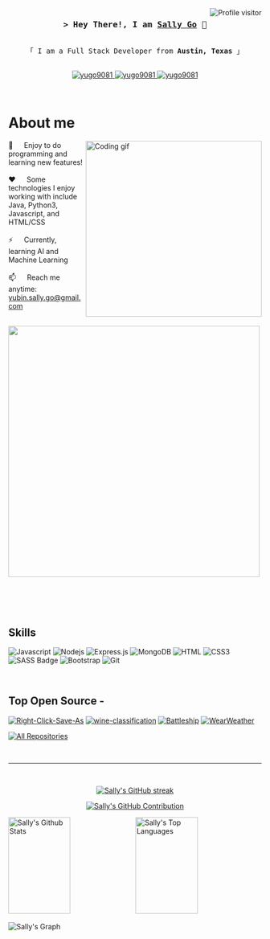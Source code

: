 <a href="https://komarev.com/ghpvc/?username=yugo9081">
  <img align="right" src="https://komarev.com/ghpvc/?username=yugo9081&label=Visitors&color=0e75b6&style=flat" alt="Profile visitor" />
</a>

<!-- Intro  -->
<h3 align="center">
        <samp>&gt; Hey There!, I am
                <b><a target="_blank" href="https://yugo9081.github.io/Sally_Yubin_Go/">Sally Go</a> 👋</b>
        </samp>
</h3>


<p align="center"> 
  <samp>
    <br>
    「 I am a Full Stack Developer from <b>Austin, Texas</b> 」
    <br>
    <br>
  </samp>
</p>

<p align="center">
 <a href="https://yugo9081.github.io/Sally_Yubin_Go/" target="blank">
  <img src="https://img.shields.io/badge/Website-DC143C?style=for-the-badge&logo=medium&logoColor=white" alt="yugo9081" />
 </a>
 <a href="https://www.linkedin.com/in/sally-yubin-go/" target="_blank">
  <img src="https://img.shields.io/badge/LinkedIn-0077B5?style=for-the-badge&logo=linkedin&logoColor=white" alt="yugo9081"/>
 </a>
 <a href="https://www.instagram.com/sally_bin_go/" target="_blank">
  <img src="https://img.shields.io/badge/Instagram-fe4164?style=for-the-badge&logo=instagram&logoColor=white" alt="yugo9081"/>
 </a> 
</p>
<br />

<!-- About Section -->
 # About me
 
<p>
 <img align="right" width="350" src="/assets/programmer.gif" alt="Coding gif" />
  
 🌱 &emsp; Enjoy to do programming and learning new features! <br/><br/>
 ❤️ &emsp; Some technologies I enjoy working with include Java, Python3, Javascript, and HTML/CSS <br/><br/>
 ⚡ &emsp; Currently, learning AI and Machine Learning<br/><br/>
 📫 &emsp; Reach me anytime: yubin.sally.go@gmail.com<br/><br/>

</p>
<img src="https://user-images.githubusercontent.com/74038190/212748830-4c709398-a386-4761-84d7-9e10b98fbe6e.gif" width="500">
<br><br>
<br/>
<br/>
<br/>

## Skills
![Javascript](https://img.shields.io/badge/Javascript-F0DB4F?style=for-the-badge&labelColor=black&logo=javascript&logoColor=F0DB4F)
![Nodejs](https://img.shields.io/badge/Nodejs-3C873A?style=for-the-badge&labelColor=black&logo=node.js&logoColor=3C873A)
![Express.js](https://img.shields.io/badge/Express.js-000000?style=for-the-badge&logo=express&logoColor=white)
![MongoDB](https://img.shields.io/badge/MongoDB-4EA94B?style=for-the-badge&logo=mongodb&logoColor=white)
![HTML](https://img.shields.io/badge/HTML5-E34F26?style=for-the-badge&logo=html5&logoColor=white)
![CSS3](https://img.shields.io/badge/CSS3-1572B6?style=for-the-badge&logo=css3&logoColor=white)
![SASS Badge](https://img.shields.io/badge/Sass-CC6699?style=for-the-badge&logo=sass&logoColor=white)
![Bootstrap](https://img.shields.io/badge/Bootstrap-563D7C?style=for-the-badge&logo=bootstrap&logoColor=white)
![Git](https://img.shields.io/badge/Git-F05032?style=for-the-badge&logo=git&logoColor=white)

<br/>

## Top Open Source -
[![Right-Click-Save-As](https://github-readme-stats.vercel.app/api/pin/?username=yugo9081&repo=Right-Click-Save-As&border_color=7F3FBF&bg_color=0D1117&title_color=C9D1D9&text_color=8B949E&icon_color=7F3FBF)](https://github.com/yugo9081/Right-Click-Save-As)
[![wine-classification](https://github-readme-stats.vercel.app/api/pin/?username=yugo9081&repo=wine-classification&border_color=7F3FBF&bg_color=0D1117&title_color=C9D1D9&text_color=8B949E&icon_color=7F3FBF)](https://github.com/yugo9081/wine-classification)
[![Battleship](https://github-readme-stats.vercel.app/api/pin/?username=yugo9081&repo=Battleship-Team-ApplePair&border_color=7F3FBF&bg_color=0D1117&title_color=C9D1D9&text_color=8B949E&icon_color=7F3FBF)](https://github.com/yugo9081/Battleship-Team-ApplePair)
[![WearWeather](https://github-readme-stats.vercel.app/api/pin/?username=yugo9081&repo=WearWeather&border_color=7F3FBF&bg_color=0D1117&title_color=C9D1D9&text_color=8B949E&icon_color=7F3FBF)](https://github.com/yugo9081/WearWeather)

<p align="left">
  <a href="https://github.com/yugo9081?tab=repositories" target="_blank"><img alt="All Repositories" title="All Repositories" src="https://img.shields.io/badge/-All%20Repos-2962FF?style=for-the-badge&logo=koding&logoColor=white"/></a>
</p>

<br/>
<hr/>
<br/>

<p align="center">
  <a href="https://github.com/yugo9081">
    <img src="https://github-readme-streak-stats.herokuapp.com/?user=yugo9081&theme=radical&border=7F3FBF&background=0D1117" alt="Sally's GitHub streak"/>
  </a>
</p>

<p align="center">
  <a href="https://github.com/yugo9081">
    <img src="https://github-profile-summary-cards.vercel.app/api/cards/profile-details?username=yugo9081&theme=radical" alt="Sally's GitHub Contribution"/>
  </a>
</p>

<a> 
    <a href="https://github.com/yugo9081"><img alt="Sally's Github Stats" src="https://denvercoder1-github-readme-stats.vercel.app/api?username=yugo9081&show_icons=true&count_private=true&theme=react&border_color=7F3FBF&bg_color=0D1117&title_color=F85D7F&icon_color=F8D866" height="192px" width="49.5%"/></a>
  <a href="https://github.com/yugo9081"><img alt="Sally's Top Languages" src="https://denvercoder1-github-readme-stats.vercel.app/api/top-langs/?username=yugo9081&langs_count=8&layout=compact&theme=react&border_color=7F3FBF&bg_color=0D1117&title_color=F85D7F&icon_color=F8D866" height="192px" width="49.5%"/></a>
  <br/>
</a>


![Sally's Graph](https://github-readme-activity-graph.vercel.app/graph?username=yugo9081&custom_title=Sally's%20GitHub%20Activity%20Graph&bg_color=0D1117&color=7F3FBF&line=7F3FBF&point=7F3FBF&area_color=FFFFFF&title_color=FFFFFF&area=true)
